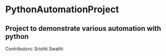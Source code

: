 # PythonAutomationProject
Project to demonstrate various automation with python
------
Contributors:
Srishti
Swathi
